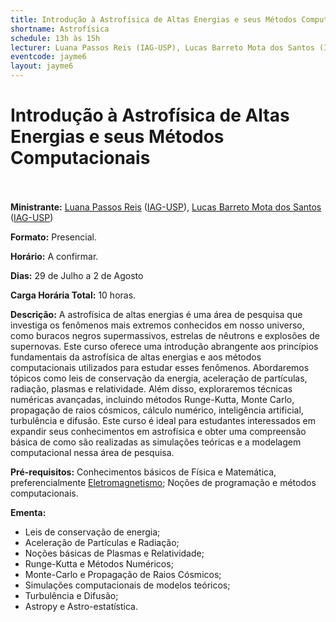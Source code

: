 ```yaml
---
title: Introdução à Astrofísica de Altas Energias e seus Métodos Computacionais
shortname: Astrofísica
schedule: 13h às 15h
lecturer: Luana Passos Reis (IAG-USP), Lucas Barreto Mota dos Santos (IAG-USP)
eventcode: jayme6
layout: jayme6
---
```

# Introdução à Astrofísica de Altas Energias e seus Métodos Computacionais <br><br>

**Ministrante:** [Luana Passos Reis](http://lattes.cnpq.br/1700594484276889) ([IAG-USP](https://www.iag.usp.br/)), [Lucas Barreto Mota dos Santos](http://lattes.cnpq.br/4682293660243276) ([IAG-USP](https://www.iag.usp.br/))

**Formato:** Presencial.

**Horário:** A confirmar.

**Dias:** 29 de Julho a 2 de Agosto

**Carga Horária Total:**  10 horas.

**Descrição:** A astrofísica de altas energias é uma área de pesquisa que investiga os
fenômenos mais extremos conhecidos em nosso universo, como buracos negros
supermassivos, estrelas de nêutrons e explosões de supernovas. Este curso oferece uma
introdução abrangente aos princípios fundamentais da astrofísica de altas energias e aos
métodos computacionais utilizados para estudar esses fenômenos. Abordaremos tópicos
como leis de conservação da energia, aceleração de partículas, radiação, plasmas e
relatividade. Além disso, exploraremos técnicas numéricas avançadas, incluindo métodos
Runge-Kutta, Monte Carlo, propagação de raios cósmicos, cálculo numérico, inteligência
artificial, turbulência e difusão. Este curso é ideal para estudantes interessados em expandir
seus conhecimentos em astrofísica e obter uma compreensão básica de como são
realizadas as simulações teóricas e a modelagem computacional nessa área de pesquisa.

**Pré-requisitos:** Conhecimentos básicos de Física e Matemática, preferencialmente [Eletromagnetismo](https://uspdigital.usp.br/jupiterweb/obterDisciplina?sgldis=4302303&verdis=1); Noções de programação e métodos computacionais.

**Ementa:** 

- Leis de conservação de energia;
- Aceleração de Partículas e Radiação;
- Noções básicas de Plasmas e Relatividade;
- Runge-Kutta e Métodos Numéricos;
- Monte-Carlo e Propagação de Raios Cósmicos;
- Simulações computacionais de modelos teóricos;
- Turbulência e Difusão;
- Astropy e Astro-estatística.
